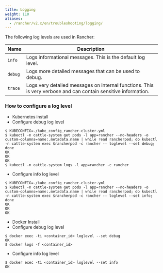 ```yaml
---
title: Logging
weight: 110
aliases:
  - /rancher/v2.x/en/troubleshooting/logging/
---
```


The following log levels are used in Rancher:

| Name    | Description |
|---------|-------------|
| `info`  | Logs informational messages. This is the default log level. |
| `debug` | Logs more detailed messages that can be used to debug. |
| `trace` | Logs very detailed messages on internal functions. This is very verbose and can contain sensitive information. |

### How to configure a log level

* Kubernetes install
 * Configure debug log level
```
$ KUBECONFIG=./kube_config_rancher-cluster.yml
$ kubectl -n cattle-system get pods -l app=rancher --no-headers -o custom-columns=name:.metadata.name | while read rancherpod; do kubectl -n cattle-system exec $rancherpod -c rancher -- loglevel --set debug; done
OK
OK
OK
$ kubectl -n cattle-system logs -l app=rancher -c rancher
```

 * Configure info log level
```
$ KUBECONFIG=./kube_config_rancher-cluster.yml
$ kubectl -n cattle-system get pods -l app=rancher --no-headers -o custom-columns=name:.metadata.name | while read rancherpod; do kubectl -n cattle-system exec $rancherpod -c rancher -- loglevel --set info; done
OK
OK
OK
```

* Docker Install
 * Configure debug log level
```
$ docker exec -ti <container_id> loglevel --set debug
OK
$ docker logs -f <container_id>
```

 * Configure info log level
```
$ docker exec -ti <container_id> loglevel --set info
OK
```
